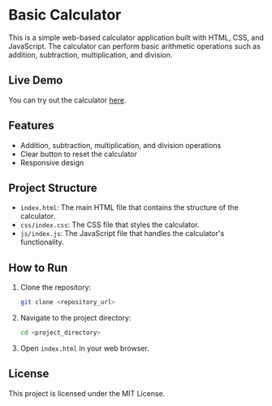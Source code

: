 # Basic Calculator

This is a simple web-based calculator application built with HTML, CSS, and JavaScript. The calculator can perform basic arithmetic operations such as addition, subtraction, multiplication, and division.

## Live Demo

You can try out the calculator [here](https://calculator-five-virid.vercel.app/).

## Features

- Addition, subtraction, multiplication, and division operations
- Clear button to reset the calculator
- Responsive design

## Project Structure

- `index.html`: The main HTML file that contains the structure of the calculator.
- `css/index.css`: The CSS file that styles the calculator.
- `js/index.js`: The JavaScript file that handles the calculator's functionality.

## How to Run

1. Clone the repository:
    ```bash
    git clone <repository_url>
    ```
2. Navigate to the project directory:
    ```bash
    cd <project_directory>
    ```
3. Open `index.html` in your web browser.

## License

This project is licensed under the MIT License.
